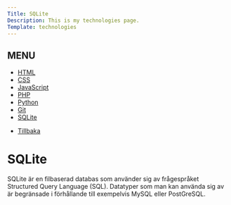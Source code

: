 ```yaml
---
Title: SQLite
Description: This is my technologies page.
Template: technologies
---
```


<div class="box small">
    <div class="box-header">
    <h2>MENU</h2>
        <nav>
            <ul class="technology-menu">
                <li><a href="%base_url%/technology/html">HTML</a></li>
                <li><a href="%base_url%/technology/css">CSS</a></li>
                <li><a href="%base_url%/technology/javascript">JavaScript</a></li>
                <li><a href="%base_url%/technology/php">PHP</a></li>
                <li><a href="%base_url%/technology/python">Python</a></li>
                <li><a href="%base_url%/technology/git">Git</a></li>
                <li><a href="%base_url%/technology/sqlite">SQLite</a></li>
            </ul>
            <ul class="technology-menu-mobile">
                <li><a href="%base_url%/technology/index">Tillbaka</a></li>
            </ul>
        </nav>
    </div>
</div>

<div class="box textbox">
<h1>SQLite</h1>

SQLite är en filbaserad databas som använder sig av frågespråket Structured Query Language (SQL). Datatyper som man kan använda sig av är begränsade i förhållande till exempelvis MySQL eller PostGreSQL.
</div>



